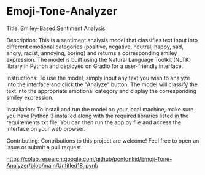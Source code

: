 # Emoji-Tone-Analyzer


Title: Smiley-Based Sentiment Analysis

Description: This is a sentiment analysis model that classifies text input into different emotional categories (positive, negative, neutral, happy, sad, angry, racist, annoying, boring) and returns a corresponding smiley expression. The model is built using the Natural Language Toolkit (NLTK) library in Python and deployed on Gradio for a user-friendly interface.

Instructions: To use the model, simply input any text you wish to analyze into the interface and click the "Analyze" button. The model will classify the text into the appropriate emotional category and display the corresponding smiley expression.

Installation: To install and run the model on your local machine, make sure you have Python 3 installed along with the required libraries listed in the requirements.txt file. You can then run the app.py file and access the interface on your web browser.

Contributing: Contributions to this project are welcome! Feel free to open an issue or submit a pull request.

https://colab.research.google.com/github/pontonkid/Emoji-Tone-Analyzer/blob/main/Untitled18.ipynb
